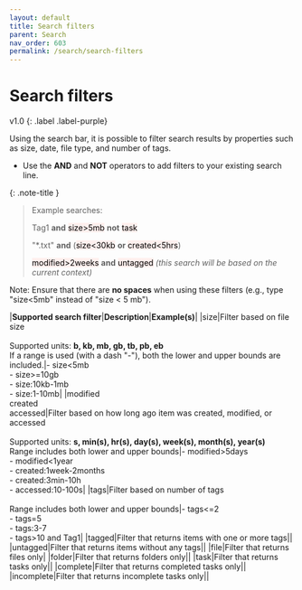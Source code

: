 ```yaml
---
layout: default
title: Search filters
parent: Search
nav_order: 603
permalink: /search/search-filters
---
```


# Search filters
v1.0
{: .label .label-purple}

Using the search bar, it is possible to filter search results by properties such as size, date, file type, and number of tags.

- Use the **AND** and **NOT** operators to add filters to your existing search line.

{: .note-title }
> Example searches:
>
> Tag1 **and** <mark style="background-color: #FFF0EE">size>5mb</mark> **not** <mark style="background-color: #FFF0EE">task</mark>
>
> "*.txt" **and** (<mark style="background-color: #FFF0EE">size<30kb</mark> **or** <mark style="background-color: #FFF0EE">created<5hrs</mark>)
> 
> <mark style="background-color: #FFF0EE">modified>2weeks</mark> **and** <mark style="background-color: #FFF0EE">untagged</mark> *(this search will be based on the current context)*

Note: Ensure that there are **no spaces** when using these filters (e.g., type "size<5mb" instead of "size < 5 mb").

|**Supported search filter**|**Description**|**Example(s)**|
|size|Filter based on file size<br/><br/>Supported units: **b, kb, mb, gb, tb, pb, eb**<br/>If a range is used (with a dash "-"), both the lower and upper bounds are included.|- size<5mb<br/>- size>=10gb<br/>- size:10kb-1mb<br/>- size:1-10mb|
|modified<br/>created<br/>accessed|Filter based on how long ago item was created, modified, or accessed<br/><br/>Supported units: **s, min(s), hr(s), day(s), week(s), month(s), year(s)**<br/>Range includes both lower and upper bounds|- modified>5days<br/>- modified<1year<br/>- created:1week-2months<br/>- created:3min-10h<br/>- accessed:10-100s|
|tags|Filter based on number of tags<br/><br/>Range includes both lower and upper bounds|- tags<=2<br/>- tags=5<br/>- tags:3-7<br/>- tags>10 and Tag1|
|tagged|Filter that returns items with one or more tags||
|untagged|Filter that returns items without any tags||
|file|Filter that returns files only|
|folder|Filter that returns folders only||
|task|Filter that returns tasks only||
|complete|Filter that returns completed tasks only||
|incomplete|Filter that returns incomplete tasks only||